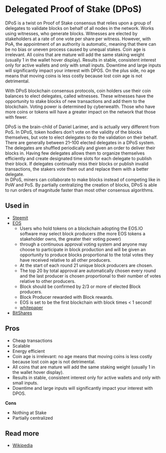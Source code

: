 # Delegated Proof of Stake \(DPoS\)

DPoS is a twist on Proof of Stake consensus that relies upon a group of delegates to validate blocks on behalf of all nodes in the network. Works using witnesses, who generate blocks. Witnesses are elected by stakeholders at a rate of one vote per share per witness. However, with PoA, the appointment of an authority is automatic, meaning that there can be no bias or uneven process caused by unequal stakes. Coin age is irrelevant. All coins that are mature will add the same staking weight \(usually 1 in the wallet hover display\). Results in stable, consistent interest only for active wallets and only with small inputs. Downtime and large inputs will significantly impact your interest with DPOS. On the plus side, no age means that moving coins is less costly because lost coin age is not detrimental.

With DPoS blockchain consensus protocols, coin holders use their coin balances to elect delegates, called witnesses. These witnesses have the opportunity to stake blocks of new transactions and add them to the blockchain. Voting power is determined by cyberwealth. Those who have more coins or tokens will have a greater impact on the network that those with fewer.

DPoS is the brain-child of Daniel Larimer, and is actually very different from PoS. In DPoS, token hodlers don’t vote on the validity of the blocks themselves, but vote to elect delegates to do the validation on their behalf. There are generally between 21–100 elected delegates in a DPoS system. The delegates are shuffled periodically and given an order to deliver their blocks in. Having few delegates allows them to organize themselves efficiently and create designated time slots for each delegate to publish their block. If delegates continually miss their blocks or publish invalid transactions, the stakers vote them out and replace them with a better delegate.  
In DPoS, miners can collaborate to make blocks instead of competing like in PoW and PoS. By partially centralizing the creation of blocks, DPoS is able to run orders of magnitude faster than most other consensus algorithms. 

## Used in

* [Steemit](https://steemit.com/@zanewithspoon)
* [EOS](https://eos.io)
  * Users who hold tokens on a blockchain adopting the EOS.IO software may select block producers \(the more EOS tokens a stakeholder owns, the greater their voting power\)
  * through a continuous approval voting system and anyone may choose to participate in block production and will be given an opportunity to produce blocks proportional to the total votes they have received relative to all other producers. 
  * At the start of each round 21 unique block producers are chosen. 
  * The top 20 by total approval are automatically chosen every round and the last producer is chosen proportional to their number of votes relative to other producers. 
  * Block should be confirmed by 2/3 or more of elected Block producers. 
  * Block Producer rewarded with Block rewards.
  * EOS is set to be the first blockchain with block times &lt; 1 second!
  * [whitepaper](https://github.com/EOSIO/Documentation/blob/master/TechnicalWhitePaper.md#transaction-confirmation)
* [BitShares](https://bitshares.org)

## Pros

* Cheap transactions
* Scalable
* Energy efficient
* Coin age is irrelevant: no age means that moving coins is less costly because lost coin age is not detrimental.
* All coins that are mature will add the same staking weight \(usually 1 in the wallet hover display\).
* Results in stable, consistent interest only for active wallets and only with small inputs.
* Downtime and large inputs will significantly impact your interest with DPOS.

**Cons**

* Nothing at Stake
* Partially centralized

## Read more

* [Wikipedia](https://en.wikipedia.org/wiki/Delegated_proof-of-stake)

